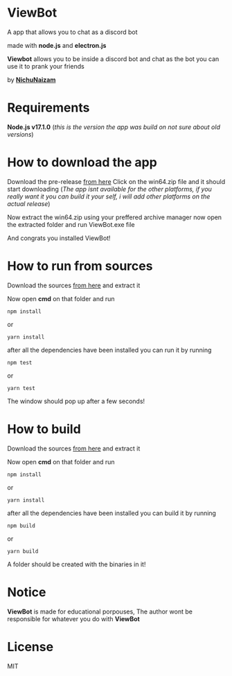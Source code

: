 # ViewBot
A app that allows you to chat as a discord bot

made with **node.js** and **electron.js**

**Viewbot** allows you to be inside a discord bot and chat as the bot you can use it to prank your friends

by **[NichuNaizam](https://github.com/NichuNaizam/)**

# Requirements
**Node.js v17.1.0** (*this is the version the app was build on not sure about old versions*)

# How to download the app
Download the pre-release [from here](https://github.com/NichuNaizam/ViewBot/releases)
Click on the win64.zip file and it should start downloading (*The app isnt available for the other platforms, if you really want it you can build it your self, i will add other platforms on the actual release*)

Now extract the win64.zip using your preffered archive manager
now open the extracted folder and run ViewBot.exe file

And congrats you installed ViewBot!

# How to run from sources
Download the sources [from here](https://github.com/NichuNaizam/ViewBot/archive/refs/heads/master.zip) and extract it

Now open **cmd** on that folder and run

```
npm install
```
or
```
yarn install
```

after all the dependencies have been installed you can run it by running

```
npm test
```
or
```
yarn test
```

The window should pop up after a few seconds!

# How to build
Download the sources [from here](https://github.com/NichuNaizam/ViewBot/archive/refs/heads/master.zip) and extract it

Now open **cmd** on that folder and run

```
npm install
```
or
```
yarn install
```

after all the dependencies have been installed you can build it by running

```
npm build
```
or
```
yarn build
```

A folder should be created with the binaries in it!

# Notice
**ViewBot** is made for educational porpouses, The author wont be responsible for whatever you do with **ViewBot**

# License
MIT
